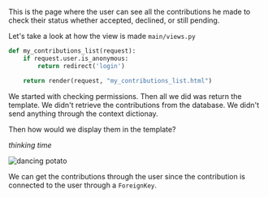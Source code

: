 This is the page where the user can see all the contributions he made to check their status whether accepted, declined, or still pending.

Let's take a look at how the view is made
`main/views.py`
```python
def my_contributions_list(request):
	if request.user.is_anonymous:
		return redirect('login')

	return render(request, "my_contributions_list.html")
```

We started with checking permissions. Then all we did was return the template. 
We didn't retrieve the contributions from the database.
We didn't send anything through the context dictionay.

Then how would we display them in the template?

*thinking time*

![dancing potato](https://media1.tenor.com/images/61497871ab091f01703a3f1a624fb3c4/tenor.gif?itemid=11684043)

We can get the contributions through the user since the contribution is connected to the user through a `ForeignKey`.